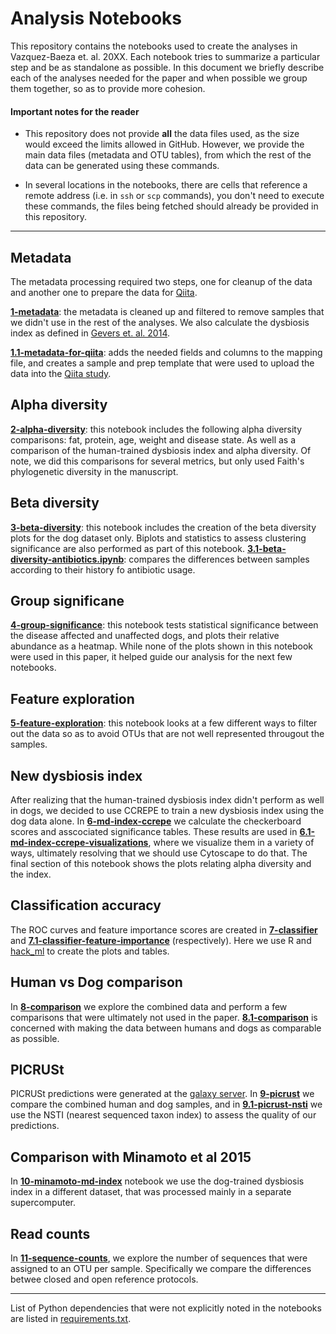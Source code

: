 Analysis Notebooks
==================

This repository contains the notebooks used to create the analyses in
Vazquez-Baeza et. al. 20XX. Each notebook tries to summarize a particular step
and be as standalone as possible. In this document we briefly describe each of
the analyses needed for the paper and when possible we group them together, so
as to provide more cohesion.

#### Important notes for the reader

- This repository does not provide **all** the data files used, as the size
  would exceed the limits allowed in GitHub. However, we provide the main data
  files (metadata and OTU tables), from which the rest of the data can be
  generated using these commands.

- In several locations in the notebooks, there are cells that reference a
  remote address (i.e. in `ssh` or `scp` commands), you don't need to execute
  these commands, the files being fetched should already be provided in this
  repository.

-----------------------

## Metadata

The metadata processing required two steps, one for cleanup of the data and
another one to prepare the data for [Qiita](https://qiita.microbio.me).

[**1-metadata**](notebooks/01-metadata.ipynb): the metadata is cleaned up and
filtered to remove samples that we didn't use in the rest of the analyses. We
also calculate the dysbiosis index as defined in [Gevers et. al.
2014](http://www.ncbi.nlm.nih.gov/pubmed/24629344).

[**1.1-metadata-for-qiita**](notebooks/01.1-metadata-for-qiita.ipynb): adds the
needed fields and columns to the mapping file, and creates a sample and prep
template that were used to upload the data into the [Qiita
study](https://qiita.ucsd.edu/study/description/833).


## Alpha diversity

[**2-alpha-diversity**](notebooks/02-alpha-diversity.ipynb): this notebook includes the following alpha diversity
comparisons: fat, protein, age, weight and disease state. As well as a comparison
of the human-trained dysbiosis index and alpha diversity. Of note, we did this
comparisons for several metrics, but only used Faith's phylogenetic diversity
in the manuscript.

## Beta diversity

[**3-beta-diversity**](notebooks/03-beta-diversity.ipynb): this notebook
includes the creation of the beta diversity plots for the dog dataset only.
Biplots and statistics to assess clustering significance are also performed as
part of this notebook.
[**3.1-beta-diversity-antibiotics.ipynb**](notebooks/03.1-beta-diversity-antibiotics.ipynb):
compares the differences between samples according to their history fo
antibiotic usage.

## Group significane

[**4-group-significance**](notebooks/04-group-significance.ipynb): this notebook
tests statistical significance between the disease affected and unaffected
dogs, and plots their relative abundance as a heatmap. While none of the plots
shown in this notebook were used in this paper, it helped guide our analysis
for the next few notebooks.

## Feature exploration

[**5-feature-exploration**](notebooks/005-feature-exploration.ipynb): this
notebook looks at a few different ways to filter out the data so as to avoid
OTUs that are not well represented througout the samples.

## New dysbiosis index

After realizing that the human-trained dysbiosis index didn't perform as well
in dogs, we decided to use CCREPE to train a new dysbiosis index using the dog
data alone. In [**6-md-index-ccrepe**](notebooks/06-md-index-ccrepe.ipynb) we
calculate the checkerboard scores and asscociated significance tables. These
results are used in
[**6.1-md-index-ccrepe-visualizations**](notebooks/06.1-md-index-ccrepe-visualizations.ipynb),
where we visualize them in a variety of ways, ultimately resolving that we
should use Cytoscape to do that. The final section of this notebook shows the
plots relating alpha diversity and the index.

## Classification accuracy

The ROC curves and feature importance scores are created in
[**7-classifier**](notebooks/07-classifier.ipynb) and
[**7.1-classifier-feature-importance**](notebooks/07.1-classifier-feature-importance.ipynb)
(respectively). Here we use R and [hack_ml](https://github.com/rnaer/hack_ml)
to create the plots and tables.

## Human vs Dog comparison

In [**8-comparison**](notebooks/08-comparison.ipynb) we explore the combined
data and perform a few comparisons that were ultimately not used in the paper.
[**8.1-comparison**](notebooks/08.1-comparison.ipynb) is concerned with making
the data between humans and dogs as comparable as possible.

## PICRUSt

PICRUSt predictions were generated at the [galaxy
server](https://huttenhower.sph.harvard.edu/galaxy/). In
[**9-picrust**](notebooks/09-picrust.ipynb) we compare the combined human and
dog samples, and in [**9.1-picrust-nsti**](notebooks/09.1-picrust-nsti.ipynb) we
use the NSTI (nearest sequenced taxon index) to assess the quality of our
predictions.

## Comparison with Minamoto et al 2015

In [**10-minamoto-md-index**](notebooks/10-minamoto-md-index.ipynb) notebook we
use the dog-trained dysbiosis index in a different dataset, that was processed
mainly in a separate supercomputer.

## Read counts

In [**11-sequence-counts**](notebooks/11-sequence-counts.ipynb), we explore the
number of sequences that were assigned to an OTU per sample. Specifically we
compare the differences betwee closed and open reference protocols.

---------------------

List of Python dependencies that were not explicitly noted in the notebooks are
listed in [requirements.txt](requirements.txt).
